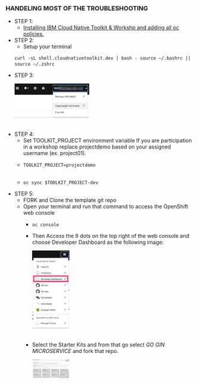 ### HANDELING MOST OF THE TROUBLESHOOTING
- STEP 1: 
    - [Installing IBM Cloud Native Toolkit & Workshp and adding all oc policies.](https://github.com/therayy/Pipelining/blob/main/README.md)
- STEP 2:
    - Setup your terminal 
    ```
    curl -sL shell.cloudnativetoolkit.dev | bash - source ~/.bashrc || source ~/.zshrc
    
- STEP 3:
        <br>
        <p align="left">
          <img width="200px" src="imgs/login.jpeg">
        </p>
        <br>
- STEP 4: 
    - Set TOOLKIT_PROJECT environment variable If you are participation in a workshop replace projectdemo based on your assigned username (ex. project01).
    - ```
      TOOLKIT_PROJECT=projectdemo
    
    - ```
      oc sync $TOOLKIT_PROJECT-dev
      
- STEP 5: 
    - FORK and Clone the template git repo
    - Open your terminal and run that command to access the OpenShift web console 
        - ```
          oc console  
        - Then Access the 9 dots on the top right of the web console and choose Developer Dashboard as the following image: 
               <br>
                <p align="left">
                  <img width="100px" src="imgs/developer-dashboard.jpeg">
                </p>
                <br>
         - Select the Starter Kits and from that go select *GO GIN MICROSERVICE* and fork that repo.
                <br>
                <p align="left">
                  <img width="100px" src="imgs/starter-kits.jpeg">
                </p>
                <br>
